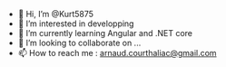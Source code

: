 - 👋 Hi, I’m @Kurt5875
- 👀 I’m interested in developping
- 🌱 I’m currently learning Angular and .NET core
- 💞️ I’m looking to collaborate on ...
- 📫 How to reach me : arnaud.courthaliac@gmail.com

<!---
Kurt5875/Kurt5875 is a ✨ special ✨ repository because its `README.md` (this file) appears on your GitHub profile.
You can click the Preview link to take a look at your changes.
--->
